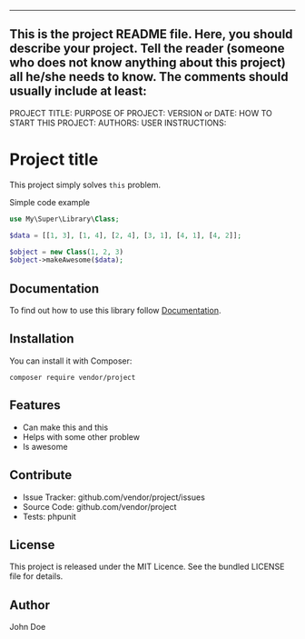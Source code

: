 ------------------------------------------------------------------------
This is the project README file. Here, you should describe your project.
Tell the reader (someone who does not know anything about this project)
all he/she needs to know. The comments should usually include at least:
------------------------------------------------------------------------

PROJECT TITLE:
PURPOSE OF PROJECT:
VERSION or DATE:
HOW TO START THIS PROJECT:
AUTHORS:
USER INSTRUCTIONS:

# Project title

This project simply solves `this` problem.

Simple code example 

```php
use My\Super\Library\Class;

$data = [[1, 3], [1, 4], [2, 4], [3, 1], [4, 1], [4, 2]];

$object = new Class(1, 2, 3)
$object->makeAwesome($data);
```

## Documentation

To find out how to use this library follow [Documentation](http://link-to-documentation).

## Installation

You can install it with Composer:

```
composer require vendor/project
```

## Features

* Can make this and this
* Helps with some other problew
* Is awesome

## Contribute

* Issue Tracker: github.com/vendor/project/issues
* Source Code: github.com/vendor/project
* Tests: phpunit

## License

This project is released under the MIT Licence. See the bundled LICENSE file for details.

## Author

John Doe
